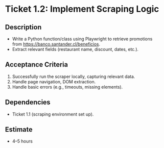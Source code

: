# Ticket 1.2: Implement Scraping Logic

## Description
- Write a Python function/class using Playwright to retrieve promotions from <https://banco.santander.cl/beneficios>.
- Extract relevant fields (restaurant name, discount, dates, etc.).

## Acceptance Criteria
1. Successfully run the scraper locally, capturing relevant data.
2. Handle page navigation, DOM extraction.
3. Handle basic errors (e.g., timeouts, missing elements).

## Dependencies
- Ticket 1.1 (scraping environment set up).

## Estimate
- 4–5 hours